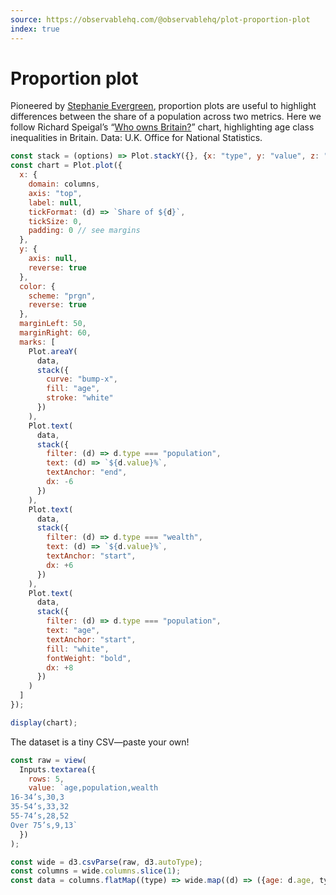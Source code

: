 ```yaml
---
source: https://observablehq.com/@observablehq/plot-proportion-plot
index: true
---
```


# Proportion plot

Pioneered by [Stephanie Evergreen](https://stephanieevergreen.com/proportion-plots/), proportion plots are useful to highlight differences between the share of a population across two metrics. Here we follow Richard Speigal’s “[Who owns Britain?](https://www.linkedin.com/feed/update/urn:li:activity:6758306750174138368/)” chart, highlighting age class inequalities in Britain. Data: U.K. Office for National Statistics.

```js echo
const stack = (options) => Plot.stackY({}, {x: "type", y: "value", z: "age", ...options});
const chart = Plot.plot({
  x: {
    domain: columns,
    axis: "top",
    label: null,
    tickFormat: (d) => `Share of ${d}`,
    tickSize: 0,
    padding: 0 // see margins
  },
  y: {
    axis: null,
    reverse: true
  },
  color: {
    scheme: "prgn",
    reverse: true
  },
  marginLeft: 50,
  marginRight: 60,
  marks: [
    Plot.areaY(
      data,
      stack({
        curve: "bump-x",
        fill: "age",
        stroke: "white"
      })
    ),
    Plot.text(
      data,
      stack({
        filter: (d) => d.type === "population",
        text: (d) => `${d.value}%`,
        textAnchor: "end",
        dx: -6
      })
    ),
    Plot.text(
      data,
      stack({
        filter: (d) => d.type === "wealth",
        text: (d) => `${d.value}%`,
        textAnchor: "start",
        dx: +6
      })
    ),
    Plot.text(
      data,
      stack({
        filter: (d) => d.type === "population",
        text: "age",
        textAnchor: "start",
        fill: "white",
        fontWeight: "bold",
        dx: +8
      })
    )
  ]
});

display(chart);
```

The dataset is a tiny CSV—paste your own!

```js
const raw = view(
  Inputs.textarea({
    rows: 5,
    value: `age,population,wealth
16-34’s,30,3
35-54’s,33,32
55-74’s,28,52
Over 75’s,9,13`
  })
);
```

```js echo
const wide = d3.csvParse(raw, d3.autoType);
const columns = wide.columns.slice(1);
const data = columns.flatMap((type) => wide.map((d) => ({age: d.age, type, value: d[type]})));
```
